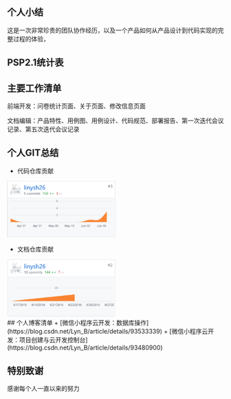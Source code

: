 ## 个人小结
   这是一次非常珍贵的团队协作经历，以及一个产品如何从产品设计到代码实现的完整过程的体验，

## PSP2.1统计表


## 主要工作清单

前端开发：问卷统计页面、关于页面、修改信息页面

文档编辑：产品特性、用例图、用例设计、代码规范、部署报告、第一次迭代会议记录、第五次迭代会议记录

## 个人GIT总结
* 代码仓库贡献
<div>
<img src="contribution-image/project-linysh.png" width="50%">
   </div>

* 文档仓库贡献
<div>
<img src="contribution-image/dashboard-linysh.png" width="50%">
     </div>
## 个人博客清单
+ [微信小程序云开发：数据库操作](https://blog.csdn.net/Lyn_B/article/details/93533339)
+ [微信小程序云开发：项目创建与云开发控制台](https://blog.csdn.net/Lyn_B/article/details/93480900)

## 特别致谢
感谢每个人一直以来的努力
